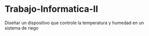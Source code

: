 # Trabajo-Informatica-II
Diseñar un dispositivo que controle la temperatura y humedad en un sistema de riego
